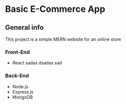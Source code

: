 # Basic E-Commerce App

## General info
This project is a simple MERN website for an online store

### Front-End
- React
sadas dsadas sad

### Back-End
- Node.js
- Express.js
- MongoDB

